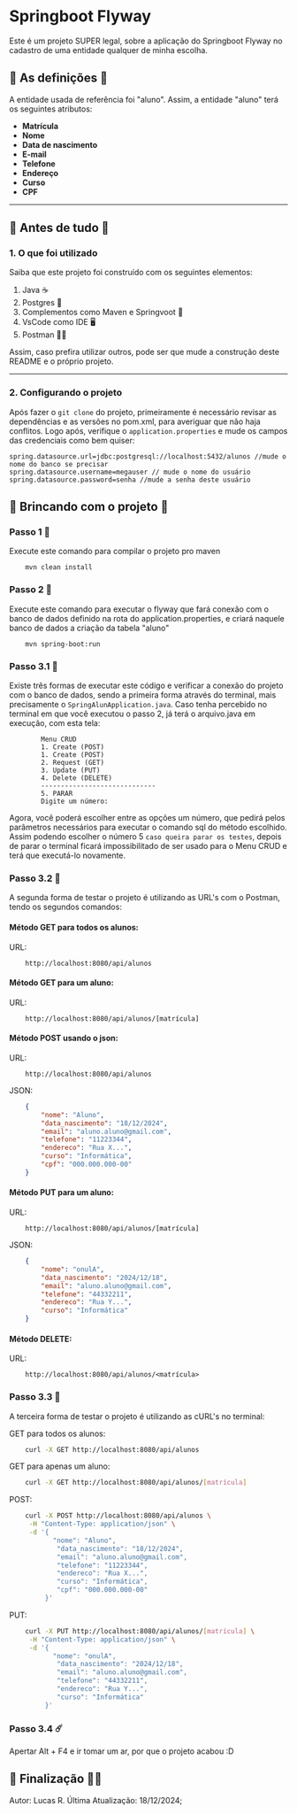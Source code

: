 # Springboot Flyway 

Este é um projeto SUPER legal, sobre a aplicação do Springboot Flyway no cadastro de uma entidade qualquer de minha escolha.

## 🤡 As definições 🤡

A entidade usada de referência foi "aluno". Assim, a entidade "aluno" terá os seguintes atributos:

- **Matrícula**
- **Nome**
- **Data de nascimento**
- **E-mail**
- **Telefone**
- **Endereço**
- **Curso**
- **CPF**

---

## 🦐 Antes de tudo 🦐

### 1. O que foi utilizado
Saiba que este projeto foi construído com os seguintes elementos:
1. Java ☕
2. Postgres 🐘
3. Complementos como Maven e Springvoot 👾
4. VsCode como IDE 🖥️
5. Postman 🧑‍🚀

Assim, caso prefira utilizar outros, pode ser que mude a construção deste README e o próprio projeto.

---

### 2. Configurando o projeto

Após fazer o ``git clone`` do projeto, primeiramente é necessário revisar as dependências e as versões no pom.xml, para averiguar que não haja conflitos. Logo após, verifique o ``application.properties`` e mude os campos das credenciais como bem quiser:

```text
spring.datasource.url=jdbc:postgresql://localhost:5432/alunos //mude o nome do banco se precisar
spring.datasource.username=megauser // mude o nome do usuário
spring.datasource.password=senha //mude a senha deste usuário
```

## 🪿 Brincando com o projeto 🪿

### Passo 1 🥚

Execute este comando para compilar o projeto pro maven

   ```text
       mvn clean install  
   ```

### Passo 2 🐣

Execute este comando para executar o flyway que fará conexão com o banco de dados definido na rota do application.properties, e criará naquele banco de dados a criação da tabela "aluno"

   ```text
       mvn spring-boot:run 
   ```

### Passo 3.1 🐥

Existe três formas de executar este código e verificar a conexão do projeto com o banco de dados, sendo a primeira forma através do terminal, mais precisamente o ``SpringAlunApplication.java``. 
Caso tenha percebido no terminal em que você executou o passo 2, já terá o arquivo.java em execução, com esta tela:

```text
        Menu CRUD
        1. Create (POST)
        1. Create (POST)
        2. Request (GET)
        3. Update (PUT)
        4. Delete (DELETE)
        -----------------------------
        5. PARAR
        Digite um número:
   ``` 
Agora, você poderá escolher entre as opções um número, que pedirá pelos parâmetros necessários para executar o comando sql do método escolhido. Assim podendo escolher o número 5 ``caso queira parar os testes``, depois de parar o terminal ficará impossibilitado de ser usado para o Menu CRUD e terá que executá-lo novamente.   

### Passo 3.2 🐔

A segunda forma de testar o projeto é utilizando as URL's com o Postman, tendo os segundos comandos:

#### Método GET para todos os alunos:

URL:
```
    http://localhost:8080/api/alunos
```

#### Método GET para um aluno:

URL:
```
    http://localhost:8080/api/alunos/[matrícula]
```

#### Método POST usando o json:

URL:
```
    http://localhost:8080/api/alunos
```

JSON:
```json
    {
        "nome": "Aluno",
        "data_nascimento": "18/12/2024",
        "email": "aluno.aluno@gmail.com",
        "telefone": "11223344",
        "endereco": "Rua X...",
        "curso": "Informática",
        "cpf": "000.000.000-00"
    }
```
#### Método PUT para um aluno:

URL:
```
    http://localhost:8080/api/alunos/[matrícula]
```

JSON:
```json
    {
        "nome": "onulA",
        "data_nascimento": "2024/12/18",
        "email": "aluno.aluno@gmail.com",
        "telefone": "44332211",
        "endereco": "Rua Y...",
        "curso": "Informática"
    }
```

#### Método DELETE:

URL:
```
    http://localhost:8080/api/alunos/<matrícula>
```

### Passo 3.3 🦖

A terceira forma de testar o projeto é utilizando as cURL's no terminal:

GET para todos os alunos:
```bash
    curl -X GET http://localhost:8080/api/alunos
```

GET para apenas um aluno:
```bash
    curl -X GET http://localhost:8080/api/alunos/[matrícula]
```

POST:
```bash
    curl -X POST http://localhost:8080/api/alunos \
     -H "Content-Type: application/json" \
     -d '{
           "nome": "Aluno",
            "data_nascimento": "18/12/2024",
            "email": "aluno.aluno@gmail.com",
            "telefone": "11223344",
            "endereco": "Rua X...",
            "curso": "Informática",
            "cpf": "000.000.000-00"
         }'
```

PUT: 
```bash
    curl -X PUT http://localhost:8080/api/alunos/[matrícula] \
     -H "Content-Type: application/json" \
     -d '{
           "nome": "onulA",
            "data_nascimento": "2024/12/18",
            "email": "aluno.aluno@gmail.com",
            "telefone": "44332211",
            "endereco": "Rua Y...",
            "curso": "Informática"
         }'

```

### Passo 3.4 ☄️

Apertar Alt + F4 e ir tomar um ar, por que o projeto acabou :D


##  🤫 Finalização 🧏‍♂️
Autor: Lucas R.
Última Atualização: 18/12/2024;
